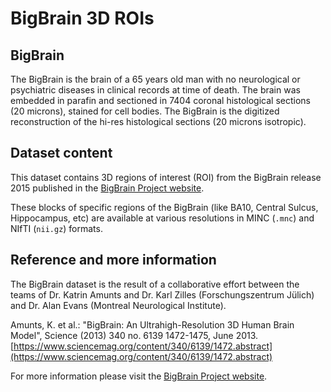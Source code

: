 # BigBrain 3D ROIs

## BigBrain

The BigBrain is the brain of a 65 years old man with no neurological or psychiatric
diseases in clinical records at time of death. The brain was embedded in parafin and
sectioned in 7404 coronal histological sections (20 microns), stained for cell bodies.
The BigBrain is the digitized reconstruction of the hi-res histological sections 
(20 microns isotropic).

## Dataset content

This dataset contains 3D regions of interest (ROI) from the BigBrain release 2015 
published in the [BigBrain Project website](https://bigbrainproject.org).

These blocks of specific regions of the BigBrain (like BA10, Central Sulcus, Hippocampus, 
etc) are available at various resolutions in MINC (`.mnc`) and NIfTI (`nii.gz`) formats.

## Reference and more information

The BigBrain dataset is the result of a collaborative effort between the
teams of Dr. Katrin Amunts and Dr. Karl Zilles (Forschungszentrum Jülich)
and Dr. Alan Evans (Montreal Neurological Institute). 

Amunts, K. et al.: "BigBrain: An Ultrahigh-Resolution 3D Human
Brain Model", Science (2013) 340 no. 6139 1472-1475, June 2013.
[https://www.sciencemag.org/content/340/6139/1472.abstract](https://www.sciencemag.org/content/340/6139/1472.abstract)

For more information please visit the [BigBrain Project website](https://bigbrainproject.org).